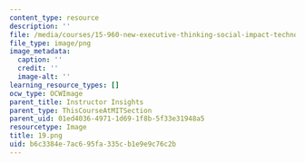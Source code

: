 ```yaml
---
content_type: resource
description: ''
file: /media/courses/15-960-new-executive-thinking-social-impact-technology-projects-fall-2017-spring-2018/b6c3384e7ac695fa335cb1e9e9c76c2b_19.png
file_type: image/png
image_metadata:
  caption: ''
  credit: ''
  image-alt: ''
learning_resource_types: []
ocw_type: OCWImage
parent_title: Instructor Insights
parent_type: ThisCourseAtMITSection
parent_uid: 01ed4036-4971-1d69-1f8b-5f33e31948a5
resourcetype: Image
title: 19.png
uid: b6c3384e-7ac6-95fa-335c-b1e9e9c76c2b
---
```

